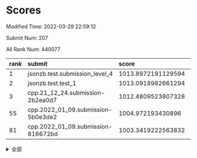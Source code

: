 # Scores

Modified Time: 2022-03-29 22:59:12

Submit Num: 207

All Rank Num: 440077

| rank |               submit               |       score        |       sigma        | pk_num |
| :--- | :--------------------------------- | :----------------- | :----------------- | :----- |
| 1    | jsonzb.test.submission_level_4     | 1013.8972191129594 | 0.8642353005977383 | 8506   |
| 2    | jsonzb.test.test_1                 | 1013.0918982661294 | 0.7962837959213964 | 8509   |
| 3    | cpp.21_12_24.submission-2b2ea0d7   | 1012.4809523807328 | 0.7639322608313048 | 8507   |
| 55   | cpp.2022_01_09.submission-5b0e3de2 | 1004.972193430896  | 0.7335506898713856 | 8502   |
| 81   | cpp.2022_01_09.submission-816672bd | 1003.3419222563832 | 0.7069996414768512 | 8508   |


<details>
<summary>全部</summary>

| rank |                 submit                 |       score        |       sigma        | pk_num |
| :--- | :------------------------------------- | :----------------- | :----------------- | :----- |
| 1    | jsonzb.test.submission_level_4         | 1013.8972191129594 | 0.8642353005977383 | 8506   |
| 2    | jsonzb.test.test_1                     | 1013.0918982661294 | 0.7962837959213964 | 8509   |
| 3    | cpp.21_12_24.submission-2b2ea0d7       | 1012.4809523807328 | 0.7639322608313048 | 8507   |
| 4    | gobigger.level_3.submission_level_3_18 | 1012.1332995591562 | 0.7794954935191569 | 8504   |
| 5    | gobigger.level_3.submission_level_3_31 | 1011.7683262799072 | 0.7838448992493906 | 8504   |
| 6    | gobigger.level_3.submission_level_3_22 | 1011.7115494349727 | 0.7897612091464061 | 8499   |
| 7    | gobigger.level_3.submission_level_3_10 | 1011.6412458412884 | 0.777065052225652  | 8506   |
| 8    | gobigger.level_3.submission_level_3_42 | 1011.5454394552311 | 0.7797360372993166 | 8500   |
| 9    | gobigger.level_3.submission_level_3_34 | 1011.2213542367722 | 0.7799477001654278 | 8505   |
| 10   | gobigger.level_3.submission_level_3_8  | 1011.013342947343  | 0.7762415172193899 | 8507   |
| 11   | gobigger.level_3.submission_level_3_33 | 1010.8448156332768 | 0.7689272902047573 | 8504   |
| 12   | gobigger.level_3.submission_level_3_2  | 1010.8270901683281 | 0.7426756664046316 | 8502   |
| 13   | gobigger.level_3.submission_level_3_1  | 1010.6889934535925 | 0.7531242370759434 | 8503   |
| 14   | gobigger.level_3.submission_level_3_26 | 1010.6835230795976 | 0.7531912132787565 | 8506   |
| 15   | gobigger.level_3.submission_level_3_15 | 1010.6696624377516 | 0.7880730789624119 | 8509   |
| 16   | gobigger.level_3.submission_level_3_14 | 1010.623840538761  | 0.7769366707235595 | 8510   |
| 17   | gobigger.level_3.submission_level_3_37 | 1010.5253830383859 | 0.7416245244288933 | 8506   |
| 18   | gobigger.level_3.submission_level_3_19 | 1010.4755271347245 | 0.7907957304534502 | 8507   |
| 19   | gobigger.level_3.submission_level_3_0  | 1010.4657986294635 | 0.7791530705224484 | 8504   |
| 20   | gobigger.level_3.submission_level_3_28 | 1010.3101718444013 | 0.764309821514697  | 8505   |
| 21   | gobigger.level_3.submission_level_3_16 | 1010.2804272199841 | 0.7608144294254929 | 8501   |
| 22   | gobigger.level_3.submission_level_3_35 | 1010.2364630163739 | 0.7402913488572398 | 8502   |
| 23   | gobigger.level_3.submission_level_3_3  | 1010.1971375586301 | 0.7689266637435468 | 8503   |
| 24   | gobigger.level_3.submission_level_3_23 | 1010.1741549314243 | 0.7617116756684602 | 8503   |
| 25   | gobigger.level_3.submission_level_3_47 | 1010.1159094595387 | 0.752270308803168  | 8506   |
| 26   | gobigger.level_3.submission_level_3_12 | 1010.0610971559911 | 0.780988983589791  | 8503   |
| 27   | gobigger.level_3.submission_level_3_6  | 1009.994544247602  | 0.7723072801748702 | 8507   |
| 28   | gobigger.level_3.submission_level_3_40 | 1009.934545626735  | 0.7527245652507143 | 8502   |
| 29   | gobigger.level_3.submission_level_3_39 | 1009.7759150464883 | 0.7584676563453135 | 8504   |
| 30   | gobigger.level_3.submission_level_3_44 | 1009.759067850843  | 0.7538654037109596 | 8505   |
| 31   | gobigger.level_3.submission_level_3_27 | 1009.7590253546246 | 0.746269388347292  | 8505   |
| 32   | gobigger.level_3.submission_level_3_46 | 1009.7367775477023 | 0.7758821897059325 | 8504   |
| 33   | gobigger.level_3.submission_level_3_41 | 1009.7257898604207 | 0.7498417897671967 | 8504   |
| 34   | gobigger.level_3.submission_level_3_13 | 1009.651083177772  | 0.7775305305830811 | 8501   |
| 35   | gobigger.level_3.submission_level_3_7  | 1009.6311630642426 | 0.7464373028532385 | 8507   |
| 36   | gobigger.level_3.submission_level_3_9  | 1009.5367601313726 | 0.7603246030004983 | 8504   |
| 37   | gobigger.level_3.submission_level_3_29 | 1009.4781486230196 | 0.7615600291236977 | 8503   |
| 38   | gobigger.level_3.submission_level_3_17 | 1009.4462559332094 | 0.7482240476534328 | 8507   |
| 39   | gobigger.level_3.submission_level_3_48 | 1009.4113947069076 | 0.738514927765643  | 8502   |
| 40   | gobigger.level_3.submission_level_3_24 | 1009.4071329674798 | 0.7298885753793939 | 8506   |
| 41   | gobigger.level_3.submission_level_3_11 | 1009.4001675957214 | 0.7377510196987025 | 8504   |
| 42   | gobigger.level_3.submission_level_3_43 | 1009.3106017192093 | 0.7722683099980546 | 8505   |
| 43   | gobigger.level_3.submission_level_3_20 | 1009.1570743959264 | 0.751303353644903  | 8500   |
| 44   | gobigger.level_3.submission_level_3_21 | 1009.1051336296978 | 0.7385826784883379 | 8507   |
| 45   | gobigger.level_3.submission_level_3_45 | 1008.9663906553197 | 0.737405816044848  | 8498   |
| 46   | gobigger.level_3.submission_level_3_25 | 1008.954746411949  | 0.745898773465697  | 8502   |
| 47   | gobigger.level_3.submission_level_3_4  | 1008.952275362688  | 0.7586473951710606 | 8506   |
| 48   | gobigger.level_3.submission_level_3_5  | 1008.9175742832861 | 0.7372716499288463 | 8502   |
| 49   | gobigger.level_3.submission_level_3_36 | 1008.8832785641517 | 0.7446410920801941 | 8499   |
| 50   | gobigger.level_3.submission_level_3_49 | 1008.8022716939122 | 0.7567456071756883 | 8502   |
| 51   | gobigger.level_3.submission_level_3_30 | 1008.6797577270963 | 0.746893452345838  | 8503   |
| 52   | gobigger.level_3.submission_level_3_38 | 1008.3501207241795 | 0.7663763086674483 | 8505   |
| 53   | gobigger.level_3.submission_level_3_32 | 1008.2980924416684 | 0.7383796166564357 | 8504   |
| 54   | gobigger.level_1.submission_level_1_41 | 1005.2368518647681 | 0.7201543025624066 | 8501   |
| 55   | cpp.2022_01_09.submission-5b0e3de2     | 1004.972193430896  | 0.7335506898713856 | 8502   |
| 56   | gobigger.level_1.submission_level_1_14 | 1004.8832795926952 | 0.7138630135197699 | 8506   |
| 57   | gobigger.level_1.submission_level_1_43 | 1004.2260601500527 | 0.7188475372020282 | 8510   |
| 58   | gobigger.level_1.submission_level_1_13 | 1004.0077951660978 | 0.7123520505497504 | 8501   |
| 59   | gobigger.level_1.submission_level_1_1  | 1003.9966124979695 | 0.7207236088061856 | 8501   |
| 60   | gobigger.level_1.submission_level_1_17 | 1003.903224644115  | 0.713383640844186  | 8502   |
| 61   | gobigger.level_1.submission_level_1_42 | 1003.879964651635  | 0.7216055252083198 | 8501   |
| 62   | gobigger.level_1.submission_level_1_33 | 1003.8404794372284 | 0.71442074749399   | 8507   |
| 63   | gobigger.level_1.submission_level_1_49 | 1003.833689598422  | 0.7131987190105264 | 8509   |
| 64   | gobigger.level_1.submission_level_1_24 | 1003.6708449756494 | 0.7224241986477323 | 8505   |
| 65   | gobigger.level_1.submission_level_1_36 | 1003.6373546446947 | 0.7225376502160843 | 8503   |
| 66   | gobigger.level_1.submission_level_1_6  | 1003.6351321314435 | 0.7181830749120868 | 8505   |
| 67   | gobigger.level_1.submission_level_1_2  | 1003.618486296898  | 0.7068204561415687 | 8505   |
| 68   | gobigger.level_1.submission_level_1_32 | 1003.6110550153672 | 0.7187639355937359 | 8505   |
| 69   | gobigger.level_1.submission_level_1_8  | 1003.5533207876496 | 0.72182055788941   | 8503   |
| 70   | gobigger.level_1.submission_level_1_48 | 1003.5088347292976 | 0.717970538480161  | 8504   |
| 71   | gobigger.level_1.submission_level_1_10 | 1003.500623092832  | 0.7196161554195954 | 8503   |
| 72   | gobigger.level_1.submission_level_1_26 | 1003.481852401644  | 0.7115808094390403 | 8504   |
| 73   | gobigger.level_1.submission_level_1_15 | 1003.4536224197666 | 0.70706830355526   | 8502   |
| 74   | gobigger.level_1.submission_level_1_38 | 1003.4413522336068 | 0.7133136691166689 | 8506   |
| 75   | gobigger.level_1.submission_level_1_16 | 1003.4332779601089 | 0.7140998647209839 | 8504   |
| 76   | gobigger.level_1.submission_level_1_4  | 1003.4184091284978 | 0.7199213704750573 | 8507   |
| 77   | gobigger.level_1.submission_level_1_46 | 1003.4132787251689 | 0.7113993376358366 | 8499   |
| 78   | gobigger.level_1.submission_level_1_31 | 1003.401742159678  | 0.7061288425926767 | 8504   |
| 79   | gobigger.level_1.submission_level_1_0  | 1003.3896007152495 | 0.7120728587996019 | 8503   |
| 80   | gobigger.level_1.submission_level_1_12 | 1003.3482248064109 | 0.720907831234347  | 8503   |
| 81   | cpp.2022_01_09.submission-816672bd     | 1003.3419222563832 | 0.7069996414768512 | 8508   |
| 82   | gobigger.level_1.submission_level_1_35 | 1003.3289768769946 | 0.72452386532472   | 8507   |
| 83   | gobigger.level_1.submission_level_1_21 | 1003.1614012791363 | 0.7070335235019974 | 8501   |
| 84   | gobigger.level_1.submission_level_1_23 | 1003.1481629350568 | 0.7253253053034319 | 8507   |
| 85   | gobigger.level_1.submission_level_1_27 | 1003.1311813265961 | 0.7223359314644542 | 8503   |
| 86   | gobigger.level_1.submission_level_1_18 | 1003.1103805117855 | 0.7078161409301402 | 8503   |
| 87   | gobigger.level_1.submission_level_1_37 | 1002.9712666829686 | 0.7101521347683554 | 8501   |
| 88   | gobigger.level_1.submission_level_1_5  | 1002.9376568627794 | 0.7110932360719606 | 8504   |
| 89   | gobigger.level_1.submission_level_1_45 | 1002.8654464710129 | 0.7210530405156306 | 8508   |
| 90   | gobigger.level_1.submission_level_1_40 | 1002.8607022133588 | 0.7285981598204784 | 8506   |
| 91   | gobigger.level_1.submission_level_1_11 | 1002.8446160235159 | 0.7040693779986378 | 8496   |
| 92   | gobigger.level_1.submission_level_1_34 | 1002.7933519532058 | 0.7040571755584302 | 8506   |
| 93   | gobigger.level_1.submission_level_1_44 | 1002.6054655172836 | 0.706774152413638  | 8507   |
| 94   | gobigger.level_1.submission_level_1_28 | 1002.5841698057928 | 0.7142634035874553 | 8504   |
| 95   | gobigger.level_1.submission_level_1_20 | 1002.4975169973445 | 0.7109804727422945 | 8502   |
| 96   | gobigger.level_1.submission_level_1_29 | 1002.4336833710698 | 0.715660583346155  | 8501   |
| 97   | gobigger.level_1.submission_level_1_7  | 1002.351529748108  | 0.7075943272520431 | 8505   |
| 98   | gobigger.level_1.submission_level_1_30 | 1002.3363054889229 | 0.7130225395197862 | 8497   |
| 99   | gobigger.level_1.submission_level_1_39 | 1002.2780623522654 | 0.7166213756313973 | 8503   |
| 100  | gobigger.level_1.submission_level_1_47 | 1001.9853329348858 | 0.7149251081976432 | 8507   |
| 101  | gobigger.level_1.submission_level_1_25 | 1001.9758048848805 | 0.7075112620852853 | 8502   |
| 102  | gobigger.level_1.submission_level_1_9  | 1001.86042552288   | 0.713041942046849  | 8506   |
| 103  | gobigger.level_1.submission_level_1_22 | 1001.6671983108444 | 0.7045105509004065 | 8500   |
| 104  | gobigger.level_1.submission_level_1_19 | 1001.5586337371425 | 0.7111835814641302 | 8502   |
| 105  | gobigger.level_1.submission_level_1_3  | 1001.4224139131209 | 0.716596968533828  | 8505   |
| 106  | gobigger.random.submission_random_6    | 998.1191404926903  | 0.7116390788061842 | 8499   |
| 107  | gobigger.random.submission_random_39   | 998.0264553294726  | 0.7000336933850485 | 8507   |
| 108  | gobigger.random.submission_random_27   | 997.3789274062094  | 0.7124686316915885 | 8503   |
| 109  | gobigger.random.submission_random_37   | 997.345613107451   | 0.6932106979324264 | 8503   |
| 110  | gobigger.random.submission_random_29   | 997.2208681354406  | 0.6950305551787556 | 8507   |
| 111  | gobigger.random.submission_random_19   | 997.1886601888576  | 0.7001090283453655 | 8505   |
| 112  | gobigger.random.submission_random_36   | 997.1838405681755  | 0.7221303267263962 | 8504   |
| 113  | gobigger.random.submission_random_47   | 996.8755045969475  | 0.7178750167470559 | 8504   |
| 114  | gobigger.random.submission_random_41   | 996.8378001475681  | 0.7075661928828092 | 8509   |
| 115  | gobigger.random.submission_random_42   | 996.8349703997642  | 0.7121590850407881 | 8503   |
| 116  | gobigger.random.submission_random_4    | 996.648662749302   | 0.7059097494964481 | 8502   |
| 117  | gobigger.random.submission_random_44   | 996.4842238465013  | 0.7135676699031829 | 8506   |
| 118  | gobigger.random.submission_random_23   | 996.3783234210714  | 0.7069783246995281 | 8504   |
| 119  | gobigger.random.submission_random_32   | 996.2488531122015  | 0.7199925537236064 | 8507   |
| 120  | gobigger.random.submission_random_45   | 996.1833803835527  | 0.7049543121015567 | 8499   |
| 121  | gobigger.random.submission_random_0    | 996.1392234755516  | 0.7166950213349642 | 8505   |
| 122  | gobigger.random.submission_random_20   | 996.1028632293242  | 0.7026564598873715 | 8505   |
| 123  | gobigger.random.submission_random_35   | 996.0978307747163  | 0.717038283491404  | 8502   |
| 124  | gobigger.random.submission_random_49   | 996.0595885899656  | 0.7137956302755759 | 8496   |
| 125  | gobigger.random.submission_random_12   | 996.0270966726589  | 0.7066499590662341 | 8505   |
| 126  | gobigger.random.submission_random_46   | 996.0229674662911  | 0.6937788572815458 | 8501   |
| 127  | gobigger.random.submission_random_3    | 996.0079613454835  | 0.7189307776355434 | 8505   |
| 128  | gobigger.random.submission_random_38   | 996.0002438823377  | 0.7243857727747619 | 8506   |
| 129  | gobigger.random.submission_random_18   | 995.9868919445564  | 0.69707815533013   | 8503   |
| 130  | gobigger.random.submission_random_9    | 995.9707461629782  | 0.7084325995468896 | 8498   |
| 131  | gobigger.random.submission_random_34   | 995.9502378657734  | 0.7080897458835993 | 8499   |
| 132  | gobigger.random.submission_random_22   | 995.9419231641778  | 0.7049723646848097 | 8499   |
| 133  | gobigger.random.submission_random_25   | 995.9390015737542  | 0.7078794871013366 | 8498   |
| 134  | gobigger.random.submission_random_43   | 995.9270812369155  | 0.7179547280822002 | 8505   |
| 135  | gobigger.random.submission_random_40   | 995.907120092985   | 0.713956957303287  | 8505   |
| 136  | gobigger.random.submission_random_15   | 995.8887334641873  | 0.7146721696900351 | 8505   |
| 137  | gobigger.random.submission_random_21   | 995.849101977481   | 0.7098481025347338 | 8504   |
| 138  | gobigger.random.submission_random_24   | 995.8473307689733  | 0.7068010031888851 | 8503   |
| 139  | gobigger.random.submission_random_26   | 995.7925555013279  | 0.7138021332530433 | 8500   |
| 140  | gobigger.random.submission_random_8    | 995.6193915872386  | 0.7069554364621815 | 8507   |
| 141  | gobigger.random.submission_random_11   | 995.5605573922227  | 0.7141772426360677 | 8505   |
| 142  | gobigger.random.submission_random_16   | 995.5085055636533  | 0.7075735770794535 | 8505   |
| 143  | gobigger.random.submission_random_28   | 995.3453206783985  | 0.7067450192460333 | 8504   |
| 144  | gobigger.random.submission_random_1    | 995.3363058138683  | 0.7052213808676241 | 8505   |
| 145  | gobigger.random.submission_random_31   | 995.331998501543   | 0.7227228490007491 | 8503   |
| 146  | gobigger.random.submission_random_5    | 995.2792180456181  | 0.7082593689895214 | 8508   |
| 147  | gobigger.random.submission_random_7    | 995.2518043111288  | 0.6958017735052349 | 8502   |
| 148  | gobigger.random.submission_random_10   | 995.2507351317306  | 0.7231186355507863 | 8510   |
| 149  | gobigger.random.submission_random_14   | 995.1972868595319  | 0.7147435658767068 | 8505   |
| 150  | gobigger.random.submission_random_17   | 995.1498688197993  | 0.7188448567580114 | 8502   |
| 151  | gobigger.random.submission_random_48   | 995.0065924614913  | 0.7344077721764029 | 8508   |
| 152  | gobigger.random.submission_random_30   | 994.9749013593294  | 0.7173662137424803 | 8501   |
| 153  | gobigger.random.submission_random_2    | 994.9585878311376  | 0.7242809693577872 | 8506   |
| 154  | gobigger.random.submission_random_13   | 994.8964500167087  | 0.709369256628571  | 8505   |
| 155  | gobigger.random.submission_random_33   | 994.8920023236024  | 0.7003973652641601 | 8507   |
| 156  | gobigger.level_2.submission_level_2_49 | 993.7179263509643  | 0.7169967900253762 | 8506   |
| 157  | gobigger.level_2.submission_level_2_12 | 993.6929835467128  | 0.7406125236439772 | 8506   |
| 158  | gobigger.level_2.submission_level_2_8  | 993.6876193728642  | 0.7548503385765873 | 8503   |
| 159  | gobigger.level_2.submission_level_2_21 | 993.588925043135   | 0.7314699900615181 | 8503   |
| 160  | gobigger.level_2.submission_level_2_48 | 993.5815129143507  | 0.7552004927384374 | 8505   |
| 161  | gobigger.level_2.submission_level_2_7  | 993.5404677353818  | 0.7444158131394306 | 8510   |
| 162  | gobigger.level_2.submission_level_2_42 | 993.3623251194578  | 0.726106723632624  | 8503   |
| 163  | gobigger.level_2.submission_level_2_22 | 993.2975108120316  | 0.7317205067864495 | 8498   |
| 164  | gobigger.level_2.submission_level_2_34 | 993.2417571899927  | 0.7436942872794716 | 8504   |
| 165  | gobigger.level_2.submission_level_2_39 | 993.0658093373931  | 0.7376245345424345 | 8504   |
| 166  | gobigger.level_2.submission_level_2_43 | 993.0542878807029  | 0.7294259458862624 | 8508   |
| 167  | gobigger.level_2.submission_level_2_32 | 993.0135657925878  | 0.7280255054867133 | 8506   |
| 168  | gobigger.level_2.submission_level_2_23 | 992.938588876641   | 0.733498530984689  | 8504   |
| 169  | gobigger.level_2.submission_level_2_10 | 992.7603913045155  | 0.736266622570824  | 8505   |
| 170  | gobigger.level_2.submission_level_2_31 | 992.7148347395373  | 0.7193226625747432 | 8500   |
| 171  | gobigger.level_2.submission_level_2_41 | 992.6935613413717  | 0.7383497724561441 | 8504   |
| 172  | gobigger.level_2.submission_level_2_4  | 992.6786914453576  | 0.7379923291613789 | 8504   |
| 173  | gobigger.level_2.submission_level_2_26 | 992.6523136675381  | 0.7324567800723211 | 8507   |
| 174  | gobigger.level_2.submission_level_2_30 | 992.6500355878516  | 0.7456615301387641 | 8506   |
| 175  | gobigger.level_2.submission_level_2_1  | 992.5486610725145  | 0.7238162141602982 | 8500   |
| 176  | gobigger.level_2.submission_level_2_15 | 992.3415511945908  | 0.7624084243986323 | 8501   |
| 177  | gobigger.level_2.submission_level_2_40 | 992.3190998177117  | 0.7392641930226449 | 8500   |
| 178  | gobigger.level_2.submission_level_2_9  | 992.2941495955018  | 0.742240996082499  | 8499   |
| 179  | gobigger.level_2.submission_level_2_35 | 992.2631865253651  | 0.7352043710744129 | 8503   |
| 180  | gobigger.level_2.submission_level_2_20 | 992.2408174586449  | 0.7478883346188969 | 8507   |
| 181  | gobigger.level_2.submission_level_2_36 | 992.2360034798218  | 0.7393349899194587 | 8505   |
| 182  | gobigger.level_2.submission_level_2_38 | 992.1724061076918  | 0.7563404165018954 | 8507   |
| 183  | gobigger.level_2.submission_level_2_44 | 992.1607389681342  | 0.740440039864663  | 8506   |
| 184  | gobigger.level_2.submission_level_2_46 | 992.055132149574   | 0.7480595020024912 | 8504   |
| 185  | gobigger.level_2.submission_level_2_2  | 991.9691904821327  | 0.7266549347017811 | 8501   |
| 186  | gobigger.level_2.submission_level_2_14 | 991.9212413325353  | 0.7461273112462303 | 8501   |
| 187  | gobigger.level_2.submission_level_2_3  | 991.9141405454941  | 0.7391246262077662 | 8504   |
| 188  | gobigger.level_2.submission_level_2_6  | 991.9141288235955  | 0.7383280250216486 | 8507   |
| 189  | gobigger.level_2.submission_level_2_25 | 991.9006983111256  | 0.7523792108358879 | 8507   |
| 190  | gobigger.level_2.submission_level_2_19 | 991.88338266524    | 0.767661691469001  | 8504   |
| 191  | gobigger.level_2.submission_level_2_29 | 991.8554406999807  | 0.7630799540737307 | 8505   |
| 192  | gobigger.level_2.submission_level_2_27 | 991.7067722092552  | 0.7365155014836542 | 8504   |
| 193  | gobigger.level_2.submission_level_2_5  | 991.695177151696   | 0.7357947651860756 | 8503   |
| 194  | gobigger.level_2.submission_level_2_17 | 991.6799784808102  | 0.7646454210574802 | 8500   |
| 195  | gobigger.level_2.submission_level_2_0  | 991.6643088496181  | 0.7463173100034218 | 8502   |
| 196  | gobigger.level_2.submission_level_2_45 | 991.6553867223075  | 0.7441096011609434 | 8501   |
| 197  | gobigger.level_2.submission_level_2_13 | 991.6226159305585  | 0.7613965036741269 | 8502   |
| 198  | gobigger.level_2.submission_level_2_16 | 991.6215881690971  | 0.7577081947136766 | 8503   |
| 199  | gobigger.level_2.submission_level_2_37 | 991.5180334329373  | 0.7757993380761438 | 8504   |
| 200  | gobigger.level_2.submission_level_2_24 | 991.4833601964958  | 0.7685885690010643 | 8507   |
| 201  | gobigger.level_2.submission_level_2_18 | 991.0290878672066  | 0.7590210079294991 | 8505   |
| 202  | gobigger.level_2.submission_level_2_28 | 990.7319342210996  | 0.7586422666497328 | 8509   |
| 203  | gobigger.level_2.submission_level_2_33 | 990.627047230414   | 0.7541875293479086 | 8502   |
| 204  | gobigger.level_2.submission_level_2_11 | 990.416225694359   | 0.754222965345174  | 8504   |
| 205  | gobigger.level_2.submission_level_2_47 | 990.3620488027569  | 0.7697370453145405 | 8504   |
| 206  | gobigger.none.submission_none_0        | 977.7078446110945  | 1.2738919438508498 | 8506   |
| 207  | gobigger.none.submission_none_1        | 975.9030482829488  | 1.4438823026591066 | 8504   |

</details>